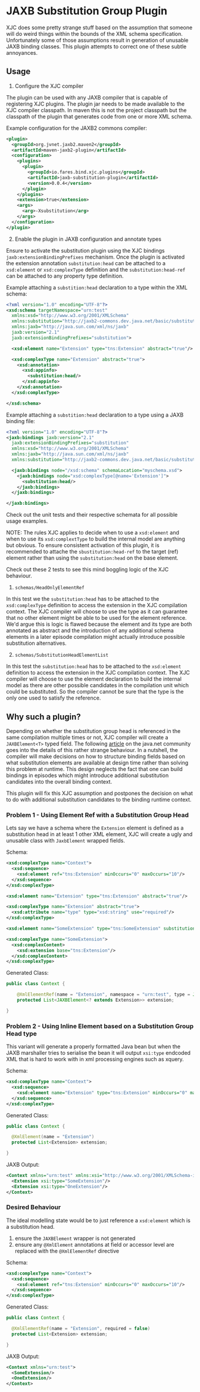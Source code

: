 # JAXB Substitution Group Plugin

XJC does some pretty strange stuff based on the assumption that someone will do weird things within the bounds of the XML schema specification. Unfortunately some of those assumptions result in generation of unusable JAXB binding classes. This plugin attempts to correct one of these subtle annoyances.

## Usage

1. Configure the XJC compiler

The plugin can be used with any JAXB compiler that is capable of registering XJC plugins. The plugin jar needs to be made available to the XJC compiler classpath. In maven this is not the project classpath but the classpath of the plugin that generates code from one or more XML schema.

Example configuration for the JAXB2 commons compiler:

```xml
<plugin>
  <groupId>org.jvnet.jaxb2.maven2</groupId>
  <artifactId>maven-jaxb2-plugin</artifactId>
  <configuration>
    <plugins>
      <plugin>
        <groupId>io.fares.bind.xjc.plugins</groupId>
        <artifactId>jaxb-substitution-plugin</artifactId>
        <version>0.0.4</version>
      </plugin>
    </plugins>
    <extension>true</extension>
    <args>
      <arg>-Xsubstitution</arg>
    </args>
  </configuration>
</plugin>
```

2. Enable the plugin in JAXB configuration and annotate types

Ensure to activate the substitution plugin using the XJC bindings `jaxb:extensionBindingPrefixes` mechanism. Once the plugin is activated the extension annotation `substitution:head` can be attached to a `xsd:element` or `xsd:complexType` definition and the `substitution:head-ref` can be attached to any property type definition.

Example attaching a `substition:head` declaration to a type within the XML schema:

```xml
<?xml version="1.0" encoding="UTF-8"?>
<xsd:schema targetNamespace="urn:test"
  xmlns:xsd="http://www.w3.org/2001/XMLSchema"
  xmlns:substitution="http://jaxb2-commons.dev.java.net/basic/substitution"
  xmlns:jaxb="http://java.sun.com/xml/ns/jaxb"
  jaxb:version="2.1"
  jaxb:extensionBindingPrefixes="substitution">

  <xsd:element name="Extension" type="tns:Extension" abstract="true"/>

  <xsd:complexType name="Extension" abstract="true">
    <xsd:annotation>
      <xsd:appinfo>
        <substitution:head/>
      </xsd:appinfo>
    </xsd:annotation>
  </xsd:complexType>

</xsd:schema>

```

Example attaching a `substition:head` declaration to a type using a JAXB binding file:

```xml
<?xml version="1.0" encoding="UTF-8"?>
<jaxb:bindings jaxb:version="2.1"
  jaxb:extensionBindingPrefixes="substitution"
  xmlns:xsd="http://www.w3.org/2001/XMLSchema"
  xmlns:jaxb="http://java.sun.com/xml/ns/jaxb"
  xmlns:substitution="http://jaxb2-commons.dev.java.net/basic/substitution">

  <jaxb:bindings node="/xsd:schema" schemaLocation="myschema.xsd">
    <jaxb:bindings node="xsd:complexType[@name='Extension']">
      <substitution:head/>
    </jaxb:bindings>
  </jaxb:bindings>

</jaxb:bindings>
```

Check out the unit tests and their respective schemata for all possible usage examples.

NOTE: The rules XJC applies to decide when to use a `xsd:element` and when to use its `xsd:complextType` to build the internal model are anything but obvious. To ensure consistent activation of this plugin, it is recommended to attache the `sbustitution:head-ref` to the target (ref) element rather than using the `substitution:head` on the base element.

Check out these 2 tests to see this mind boggling logic of the XJC behaviour.

1. `schemas/HeadOnlyElementRef`

In this test we the `substitution:head` has to be attached to the `xsd:complexType` definition to access the extension in the XJC compilation context. The XJC compiler will choose to use the type as it can guarantee that no other element might be able to be used for the element reference. We'd argue this is logic is flawed because the element and its type are both annotated as abstract and the introduction of any additional schema elements in a later episode compilation might actually introduce possible substitution alternatives.

2. `schemas/SubstitutionHeadElementList`

In this test the `substitution:head` has to be attached to the `xsd:element` definition to access the extension in the XJC compilation context. The XJC compiler will choose to use the element declaration to build the internal model as there are other possible candidates in the compilation unit which could be substituted. So the compiler cannot be sure that the type is the only one used to satisfy the reference.

## Why such a plugin?

Depending on whether the substitution group head is referenced in the same compilation multiple times or not, XJC compiler will create a `JAXBElement<T>` typed field. The following [article](https://community.oracle.com/blogs/kohsuke/2006/03/03/why-does-jaxb-put-xmlrootelement-sometimes-not-always) on the java.net community  goes into the details of this rather strange behaviour. In a nutshell, the compiler will make decisions on how to structure binding fields based on what substitution elements are available at design time rather than solving this problem at runtime. This design neglects the fact that one can build bindings in episodes which might introduce additional substitution candidates into the overall binding context.

This plugin will fix this XJC assumption and postpones the decision on what to do with additional substitution candidates to the binding runtime context. 

### Problem 1 - Using Element Ref with a Substitution Group Head

Lets say we have a schema where the `Extension` element is defined as a substitution head in at least 1 other XML element, XJC will create a ugly and unusable class with `JaxbElement` wrapped fields.

Schema:

```xml
<xsd:complexType name="Context">
  <xsd:sequence>
    <xsd:element ref="tns:Extension" minOccurs="0" maxOccurs="10"/>
  </xsd:sequence>
</xsd:complexType>

<xsd:element name="Extension" type="tns:Extension" abstract="true"/>

<xsd:complexType name="Extension" abstract="true">
  <xsd:attribute name="type" type="xsd:string" use="required"/>
</xsd:complexType>

<xsd:element name="SomeExtension" type="tns:SomeExtension" substitutionGroup="tns:Extension"/>

<xsd:complexType name="SomeExtension">
  <xsd:complexContent>
    <xsd:extension base="tns:Extension"/>
  </xsd:complexContent>
</xsd:complexType>
```

Generated Class:

```java
public class Context {

    @XmlElementRef(name = "Extension", namespace = "urn:test", type = JAXBElement.class, required = false)
    protected List<JAXBElement<? extends Extension>> extension;

}
```

### Problem 2 - Using Inline Element based on a Substitution Group Head type

This variant will generate a properly formatted Java bean but when the JAXB marshaller tries to serialise the bean it will output `xsi:type` endcoded XML that is hard to work with in xml processing engines such as xquery.

Schema:

```xml
<xsd:complexType name="Context">
  <xsd:sequence>
    <xsd:element name="Extension" type="tns:Extension" minOccurs="0" maxOccurs="10"/>
  </xsd:sequence>
</xsd:complexType>
```

Generated Class:

```java
public class Context {

  @XmlElement(name = "Extension")
  protected List<Extension> extension;

}
```

JAXB Output:

```xml
<Context xmlns="urn:test" xmlns:xsi="http://www.w3.org/2001/XMLSchema-instance">
  <Extension xsi:type="SomeExtension"/>    
  <Extension xsi:type="OneExtension"/>
</Context>
```

### Desired Behaviour

The ideal modelling state would be to just reference a `xsd:element` which is a substitution head.

1. ensure the `JAXBElement` wrapper is not generated
2. ensure any `@XmlElement` annotations at field or accessor level are replaced with the `@XmlElementRef` directive

Schema: 

```xml
<xsd:complexType name="Context">
  <xsd:sequence>
    <xsd:element ref="tns:Extension" minOccurs="0" maxOccurs="10"/>
  </xsd:sequence>
</xsd:complexType>
```

Generated Class:

```java
public class Context {

  @XmlElementRef(name = "Extension", required = false)
  protected List<Extension> extension;

}
```

JAXB Output:

```xml
<Context xmlns="urn:test">
  <SomeExtension/>
  <OneExtension/>
</Context>
```
